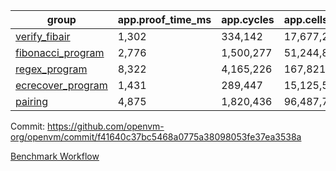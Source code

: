 | group | app.proof_time_ms | app.cycles | app.cells_used | leaf.proof_time_ms | leaf.cycles | leaf.cells_used |
| -- | -- | -- | -- | -- | -- | -- |
| [verify_fibair](https://github.com/openvm-org/openvm/blob/benchmark-results/benchmarks/verify_fibair-f41640c37bc5468a0775a38098053fe37ea3538a.md) | 1,302 |  334,142 |  17,677,298 |- | - | - |
| [fibonacci_program](https://github.com/openvm-org/openvm/blob/benchmark-results/benchmarks/fibonacci-f41640c37bc5468a0775a38098053fe37ea3538a.md) | 2,776 |  1,500,277 |  51,244,863 | 3,880 |  1,263,365 |  70,284,416 |
| [regex_program](https://github.com/openvm-org/openvm/blob/benchmark-results/benchmarks/regex-f41640c37bc5468a0775a38098053fe37ea3538a.md) | 8,322 |  4,165,226 |  167,821,872 | 15,072 |  3,982,025 |  304,556,030 |
| [ecrecover_program](https://github.com/openvm-org/openvm/blob/benchmark-results/benchmarks/ecrecover-f41640c37bc5468a0775a38098053fe37ea3538a.md) | 1,431 |  289,447 |  15,125,546 | 13,192 |  2,988,549 |  244,252,594 |
| [pairing](https://github.com/openvm-org/openvm/blob/benchmark-results/benchmarks/pairing-f41640c37bc5468a0775a38098053fe37ea3538a.md) | 4,875 |  1,820,436 |  96,487,767 | 14,093 |  3,267,483 |  273,857,640 |


Commit: https://github.com/openvm-org/openvm/commit/f41640c37bc5468a0775a38098053fe37ea3538a

[Benchmark Workflow](https://github.com/openvm-org/openvm/actions/runs/14137704348)
